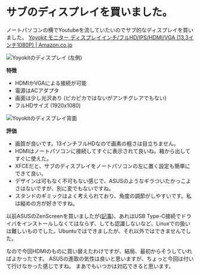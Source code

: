 # サブのディスプレイを買いました。
ノートパソコンの横でYoutubeを流していたいのでサブ的なディスプレイを買いました。
[Yoyokit モニター ディスプレイインチ/フルHD/IPS/HDMI/VGA (13.3インチ1080P) | Amazon.co.jp](https://www.amazon.co.jp/gp/product/B07HRF5Y2S/ref=ppx_yo_dt_b_asin_title_o05_s00?ie=UTF8&psc=1)

![Yoyokitのディスプレイ (左側)](images/diary/201910/dual-display-with-slackware.jpg)

**特徴**
* HDMIかVGAによる接続が可能
* 電源はACアダプタ
* 画面は少し光沢あり (ピカピカではないがアンチグレアでもない)
* フルHDサイズ (1920x1080)

![Yoyokitのディスプレイ背面](images/diary/201910/yoyokit-display-back.jpg)

**評価**
* 画質が良いです。13インチフルHDなので画素の粗さは目立ちません。
* HDMIはノートパソコンに接続してすぐに表示されて良いね。箱から出してすぐに使えた。
* XFCEだと、サブのディスプレイをノートパソコンの左に置く設定も簡単にできて良い。
* デザインは可もなく不可もない感じで、ASUSのようなギラついたかっこよさはないですが、別に変でもないですね。
* スタンドのギミックはよく考えられており、角度の調節がしやすいです。私は縦めの方が好きですね。

以前ASUSのZenScreenを買いましたが([記事](entry-i-bought-asus-zenscreen))、あれはUSB Type-C接続でドライバをインストールしなくてはならず、しても認識しないなど、Linuxでの扱いは難しいものでした。Ubuntuではできましたが、それ以外ではできませんでした。

なので今回HDMIのものに買い替えたわけですが、結局、最初からそうしていればよかったです。
ASUSの進取の気性は良いと思いますが、ちょっと今回は付いて行けなかった感じですね。
まあでもいつかは対応できると思います。

